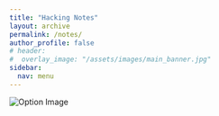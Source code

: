 ```yaml
---
title: "Hacking Notes"
layout: archive
permalink: /notes/
author_profile: false
# header:  
#  overlay_image: "/assets/images/main_banner.jpg"
sidebar:
  nav: menu
---
```


<html lang="en">
<head>
  <meta charset="UTF-8">
  <meta name="viewport" content="width=device-width, initial-scale=1.0">  
  <link rel="canonical" href="{{ site.url }}{{ page.url }}">
  <style>
    body {

When it comes to effective learning, nothing beats **making your own notes**.

It's tempting to rely solely on materials available online — and don't get me wrong, I do it all the time too. There's a huge amount of great content created by others, and it's incredibly helpful. Unfortunately, I can’t name every author I’ve learned from — there are just too many, and I’m grateful to all of them.

But here’s the key: I **never use them as-is**.

I always **adapt**, **edit**, and **add** to what I find. Making changes helps me understand the material better. It turns passive reading into active learning. By shaping the notes to fit my own style and understanding, I retain the information much more effectively.

So here's my advice:  
- Use online notes as a foundation, not a final product.  
- Make your own version.  
- Rewrite, restructure, simplify, or expand — whatever helps you grasp the concepts.  
- Treat it as part of the learning process, not just a reference.

In the end, **your notes should work for you** — not just be a copy of someone else's.

Happy learning!

    }
  </style>
</head>
<body>
  <div class="container">
    <img src="{{ '/assets/images/essa.png' | relative_url }}" alt="Option Image">
  </div>
</body>
</html>
